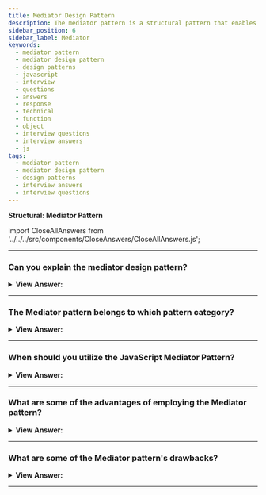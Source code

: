 ```yaml
---
title: Mediator Design Pattern
description: The mediator pattern is a structural pattern that enables one item to alert another group of objects when an event or action occurs. Interview Questions
sidebar_position: 6
sidebar_label: Mediator
keywords:
  - mediator pattern
  - mediator design pattern
  - design patterns
  - javascript
  - interview
  - questions
  - answers
  - response
  - technical
  - function
  - object
  - interview questions
  - interview answers
  - js
tags:
  - mediator pattern
  - mediator design pattern
  - design patterns
  - interview answers
  - interview questions
---
```


<head>
  <title>Mediator Pattern | JavaScript Interview Questions</title>
</head>

**Structural: Mediator Pattern**

import CloseAllAnswers from '../../../src/components/CloseAnswers/CloseAllAnswers.js';

<CloseAllAnswers />

---

### Can you explain the mediator design pattern?

<details className='answer'>
  <summary>
    <strong>View Answer:</strong>
  </summary>
  <div>
    <div>
      <strong>Interview Response:</strong> The Mediator Pattern is a design pattern that allows one item to notify another group of objects when an event or action occurs. The Mediator and Observer patterns vary in that the Mediator pattern allows one object to be alerted of events occurring in other objects. In contrast, the Observer pattern allows one object to subscribe to numerous events occurring in other objects.
<br/>
    </div>
    <div>
</div><br />
  <div><strong className="codeExample">Code Example:</strong><br /><br />

<img src="/img/javascript-mediator.jpg
" /><br /><br />

**The objects participating in this pattern are:**

**Mediator** -- example code: _Chatroom_

- It specifies an interface for interacting with Colleague objects
- Maintains references to Colleague objects
- Manages central control over operations

**Colleagues** -- example code: _Participants_

- objects that the Mediator is mediating
- each instance maintains a connection (reference) to the Mediator

<br/>

```js
let Participant = function (name) {
  this.name = name;
  this.chatroom = null;
};

Participant.prototype = {
  send: function (message, to) {
    this.chatroom.send(message, this, to);
  },
  receive: function (message, from) {
    console.log(from.name + ' to ' + this.name + ': ' + message);
  },
};

let Chatroom = function () {
  let participants = {};

  return {
    register: function (participant) {
      participants[participant.name] = participant;
      participant.chatroom = this;
    },

    send: function (message, from, to) {
      if (to) {
        // single message
        to.receive(message, from);
      } else {
        // broadcast message
        for (key in participants) {
          if (participants[key] !== from) {
            participants[key].receive(message, from);
          }
        }
      }
    },
  };
};

function run() {
  let yoko = new Participant('Yoko');
  let john = new Participant('John');
  let paul = new Participant('Paul');
  let ringo = new Participant('Ringo');

  let chatroom = new Chatroom();
  chatroom.register(yoko);
  chatroom.register(john);
  chatroom.register(paul);
  chatroom.register(ringo);

  yoko.send('All you need is love.');
  yoko.send('I love you John.');
  john.send('Hey, no need to broadcast', yoko);
  paul.send('Ha, I heard that!');
  ringo.send('Paul, what do you think?', paul);
}

run();

/*

Output:

Yoko to John: All you need is love.
Yoko to Paul: All you need is love.
Yoko to Ringo: All you need is love.
Yoko to John: I love you John.
Yoko to Paul: I love you John.
Yoko to Ringo: I love you John.
John to Yoko: Hey, no need to broadcast
Paul to Yoko: Ha, I heard that!
Paul to John: Ha, I heard that!
Paul to Ringo: Ha, I heard that!
Ringo to Paul: Paul, what do you think?

*/
```

</div>
 </div>

</details>

---

### The Mediator pattern belongs to which pattern category?

<details>
  <summary>
    <strong>View Answer:</strong>
  </summary>
  <div>
    <div>
      <strong>Interview Response:</strong> The Mediator pattern is a type of behavioral design pattern.
    </div>
  </div>
</details>

---

### When should you utilize the JavaScript Mediator Pattern?

<details>
  <summary>
    <strong>View Answer:</strong>
  </summary>
  <div>
    <div>
      <strong>Interview Response:</strong> We can use it:
    </div><br/>

- If your system has several components that must communicate with one another.
- To avoid tight object coupling in a system with many objects.
- To enhance code readability.
- To make it easier to maintain code.
- If communication between objects gets complicated or impedes code reusability

<br />
  </div>
</details>

---

### What are some of the advantages of employing the Mediator pattern?

<details>
  <summary>
    <strong>View Answer:</strong>
  </summary>
  <div>
    <div>
      <strong>Interview Response:</strong> Benefits of the Mediator Pattern
    </div>
    <br />
    <div></div>

- Singular Responsibility Principle -- You may consolidate the communications between numerous components into a single location, making them easier to understand and maintain.
- The Open/Closed Principle You can add new mediators without changing the key components.
- You can reduce coupling between software components.
- We can use individual components more efficiently.

<br />
  </div>
</details>

---

### What are some of the Mediator pattern's drawbacks?

<details>
  <summary>
    <strong>View Answer:</strong>
  </summary>
  <div>
    <div>
      <strong>Interview Response:</strong> Drawbacks of the Iterator Pattern.
    </div>
    <br />
    <div></div>

- A mediator can evolve into a God Object over time.

<br />
  </div>
</details>

---
